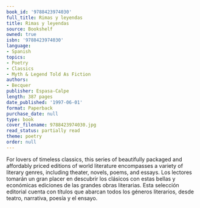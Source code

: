 ```yaml
---
book_id: '9788423974030'
full_title: Rimas y leyendas
title: Rimas y leyendas
source: Bookshelf
owned: true
isbn: '9788423974030'
language:
- Spanish
topics:
- Poetry
- Classics
- Myth & Legend Told As Fiction
authors:
- Becquer
publisher: Espasa-Calpe
length: 387 pages
date_published: '1997-06-01'
format: Paperback
purchase_date: null
type: book
cover_filename: 9788423974030.jpg
read_status: partially read
theme: poetry
order: null
---
```

For lovers of timeless classics, this series of beautifully packaged and affordably priced editions of world literature encompasses a variety of literary genres, including theater, novels, poems, and essays.
Los lectores tomarán un gran placer en descubrir los clásicos con estas bellas y económicas ediciones de las grandes obras literarias. Esta selección editorial cuenta con títulos que abarcan todos los géneros literarios, desde teatro, narrativa, poesía y el ensayo.

